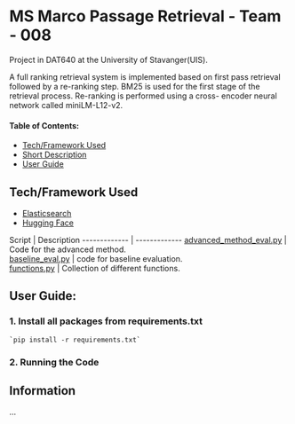 # MS Marco Passage Retrieval - Team - 008 
Project in DAT640 at the University of Stavanger(UIS).  

A full ranking retrieval system is implemented based on first pass
retrieval followed by a re-ranking step. BM25 is used for the first
stage of the retrieval process. Re-ranking is performed using a cross-
encoder neural network called miniLM-L12-v2.  

#### Table of Contents:  
- [Tech/Framework Used](#tech)  
- [Short Description](#short-desc)  
- [User Guide](#usr-guide)  

<a name="tech"></a>
## Tech/Framework Used
- [Elasticsearch](https://elasticsearch-py.readthedocs.io/en/v8.5.0/)
- [Hugging Face](https://huggingface.co/cross-encoder/ms-marco-MiniLM-L-12-v2?text=I+like+you.+I+love+you)

<a name="short-desc"></a>
Script  | Description
------------- | ------------- 
[advanced_method_eval.py]()  | Code for the advanced method.  
[baseline_eval.py]()  | code for baseline evaluation.  
[functions.py]()  | Collection of different functions.  

<a name="usr-guide"></a>
## User Guide:
### 1. Install all packages from requirements.txt  
    `pip install -r requirements.txt`  

### 2. Running the Code 


## Information 
...